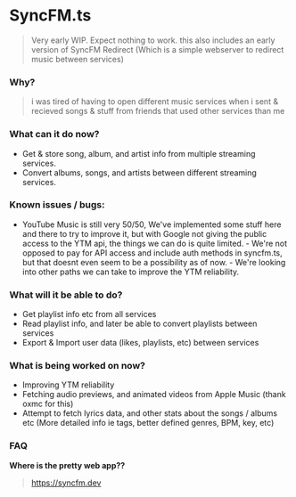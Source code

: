 # SyncFM.ts

> Very early WIP. Expect nothing to work.
> this also includes an early version of SyncFM Redirect (Which is a simple webserver to redirect music between services)

### Why?
> i was tired of having to open different music services when i sent & recieved songs & stuff from friends that used other services than me

### What can it do now?
- Get & store song, album, and artist info from multiple streaming services.
- Convert albums, songs, and artists between different streaming services.

### Known issues / bugs:
- YouTube Music is still very 50/50, We've implemented some stuff here and there to try to improve it, but with Google not giving the public access to the YTM api, the things we can do is quite limited. - We're not opposed to pay for API access and include auth methods in syncfm.ts, but that doesnt even seem to be a possibility as of now. - We're looking into other paths we can take to improve the YTM reliability.

### What will it be able to do?
- Get playlist info etc from all services
- Read playlist info, and later be able to convert playlists between services
- Export & Import user data (likes, playlists, etc) between services

### What is being worked on now?
- Improving YTM reliability
- Fetching audio previews, and animated videos from Apple Music (thank oxmc for this)
- Attempt to fetch lyrics data, and other stats about the songs / albums etc (More detailed info ie tags, better defined genres, BPM, key, etc)

### FAQ
**Where is the pretty web app??**
> https://syncfm.dev
